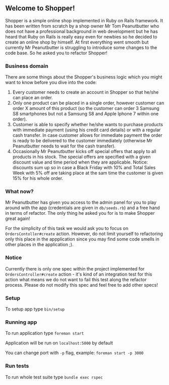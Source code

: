 ## Welcome to Shopper!

Shopper is a simple online shop implemented in Ruby on Rails framework. It has been written from scratch by a shop owner Mr Tom Peanutbutter who does not have a professional background in web development but he has heard that Ruby on Rails is really easy even for newbies so he decided to create an online shop by himself. At first everything went smooth but currently Mr Peanutbutter is struggling to introduce some changes to the code base. So he asked you to refactor Shopper!

### Business domain
There are some things about the Shopper's business logic which you might want to know before you dive into the code:
1. Every customer needs to create an account in Shopper so that he/she can place an order.
2. Only one product can be placed in a single order, however customer can order X amount of this product (so the customer can order 3 Samsung S8 smartphones but not a Samsung S8 and Apple Iphone 7 within one order).
3. Customer is able to specify whether he/she wants to purchase products with immediate payment (using his credit card details) or with a regular cash transfer. In case customer allows for immediate payment the order is ready to be delivered to the customer immediately (otherwise Mr Peanutbutter needs to wait for the cash transfer).
4. Occasionally Mr Peanutbutter kicks off special offers that apply to all products in his stock. The special offers are specified with a given discount value and time period when they are applicable. Notice: discounts sum up so in case a Black Friday with 10% and Total Sales Week with 5% off are taking place at the sam time the customer is given 15% for his whole order.

### What now?
Mr Peanutbutter has given you access to the admin panel for you to play around with the app (credentials are given in `db/seeds.rb`) and a free hand in terms of refactor. The only thing he asked you for is to make Shopper great again!

For the simplicity of this task we would ask you to focus on `OrdersContoller#create` action. However, do not limit yourself to refactoring only this place in the appplication since you may find some code smells in other places in the application ;).

### Notice
Currently there is only one spec within the project implemented for `OrdersController#create` action - it's kind of an integration test for this action what means we do not want to fail this test along the refactor process. Please do not modify this spec and feel free to add other specs!

### Setup

To setup app type `bin/setup`

### Running app

To run application type `foreman start`

Application will be run on `localhost:5000` by default

You can change port with `-p` flag, example: `foreman start -p 3000`


### Run tests

To run whole test suite type `bundle exec rspec`